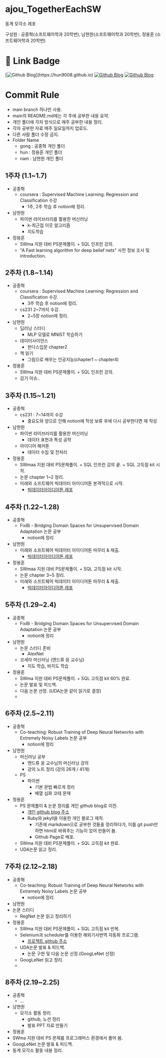 # ajou_TogetherEachSW
동계 모각소 레포

구성원 : 공종혁(소프트웨어학과 20학번), 남현원(소프트웨어학과 20학번), 정용훈 (소프트웨어학과 20학번)

# 🔗 Link Badge
[![Github Blog](https://img.shields.io/badge/console.log('Hun')-2496ED?style=for-the-badge)](https://hun9008.github.io)
[![Github Blog](https://img.shields.io/badge/MireaSW%20BigData%20Ideaton-339933?style=for-the-badge)](https://github.com/hun9008/ideaton_mireaSW.git)
[![Github Blog](https://img.shields.io/badge/종혁%20Notion-ffffff?style=for-the-badge)](https://voltaic-beat-bdb.notion.site/coursera-ffb47b348ff246589306a9cd79520e40)


# Commit Rule

- main branch 하나만 사용.
- main의 README.md에는 각 주에 공부한 내용 요약.
- 개인 폴더에 각자 방식으로 매주 공부한 내용 정리.
- 각자 공부한 자료 매주 일요일까지 업로드.
- 다른 사람 폴더 수정 금지.
- Folder Name
  - gong : 공종혁 개인 폴더
  - hun : 정용훈 개인 폴더
  - nam : 남현원 개인 폴더

## 1주차 (1.1~1.7)

- 공종혁
  - coursera : Supervised Machine Learning: Regression and Classification 수강
    - 1주, 2주 학습 후 notion에 정리.
- 남현원
  - 파이썬 라이브러리를 활용한 머신러닝
    - k-최근접 이웃 알고리즘
    - 지도학습
- 정용훈
  - SWma 지원 대비 PS문제풀이. + SQL 인프런 강의.
  - "A Fast learning algorithm for deep belief nets" 사전 정보 조사 및 introduction. 
   
## 2주차 (1.8~1.14)

- 공종혁
  - coursera : Supervised Machine Learning: Regression and Classification 수강.
    - 3주 학습 후 notion에 정리.
  - cs231 2~7까지 수강.
    - 2~5장 notion에 정리.
- 남현원
  - 딥러닝 스터디
    - MLP 모델로 MNIST 학습하기
  - 데이터사이언스
    - 판다스입문 chapter2
  - 책 읽기
    - 그림으로 배우는 인공지능(chapter1 ~ chapter4)
- 정용훈
  - SWma 지원 대비 PS문제풀이. + SQL 인프런 강의.
  - 감기 이슈.. 

## 3주차 (1.15~1.21)

- 공종혁
  - cs231 : 7~14까지 수강
    - 중요도와 양으로 인해 notion에 작성 보류 후에 다시 공부한다면 재 작성
- 남현원
  - 파이썬 라이브러리를 활용한 머신러닝
    - 데이터 표현과 특성 공학
  - 아이디어 해커톤
    - 데이터 수집 및 전처리
- 정용훈
  - SWmaa 지원 대비 PS문제풀이. + SQL 인프런 강의 끝. + SQL 고득점 kit 시작.
  - 논문 chapter 1~2 정리.
  - 미래와 소프트웨어 빅데이터 아이디어톤 본격적으로 시작.
    - [빅데이터아이디어톤 레포](https://github.com/hun9008/ideaton_mireaSW.git)

## 4주차 (1.22~1.28)

- 공종혁
  - FixBi - Bridging Domain Spaces for Unsupervised Domain Adaptation 논문 공부
    - notion에 정리
- 남현원
  - 미래와 소프트웨어 빅데이터 아이디어톤 마무리 & 제출.
    - [빅데이터아이디어톤 레포](https://github.com/hun9008/ideaton_mireaSW.git)
- 정용훈
  - SWmaa 지원 대비 PS문제풀이. + SQL 고득점 kit 시작.
  - 논문 chapter 3~5 정리.
  - 미래와 소프트웨어 빅데이터 아이디어톤 마무리 & 제출.
    - [빅데이터아이디어톤 레포](https://github.com/hun9008/ideaton_mireaSW.git)

## 5주차 (1.29~2.4)

- 공종혁
  - FixBi - Bridging Domain Spaces for Unsupervised Domain Adaptation 논문 공부
    - notion에 정리
- 남현원
  - 논문 스터디 준비
    - AlexNet
  - 코세라 머신러닝 (앤드류 응 교수님)
    - 지도 학습, 비지도 학습
- 정용훈
  - SWma 지원 대비 PS문제풀이. + SQL 고득점 kit 60% 완료.
  - 논문 발표 및 피드백.
  - 다음 논문 선정. (UDA논문 같이 읽기로 결정)
  - 
## 6주차 (2.5~2.11)

- 공종혁
  - Co-teaching: Robust Training of Deep Neural
Networks with Extremely Noisy Labels 논문 공부
    - notion에 정리
- 남현원
  - 머신러닝 공부
    - 앤드류 응 교수님의 머신러닝 강의
    - 강의 노트 정리 (강의 26개 / 41개)
  - PS
    - 파이썬
      - 기본 문법 빠르게 정리
      - 배열 심화 코테 문제
- 정용훈
  - PS 문제풀이 & 논문 정리를 개인 github blog로 이전.
    - [개인 github blog 주소](https://hun9008.github.io)
    - Ruby와 jekyll을 이용한 개인 블로그 제작.
      - 기존에 markdown으로 공부한 것들을 정리하다가, 이를 git push만 하면 html로 바꿔주는 기능이 있어 만들어 봄.
      - Github Page로 배포.
  - SWma 지원 대비 PS문제풀이. + SQL 고득점 kit 완료.
  - UDA논문 읽고 정리.

## 7주차 (2.12~2.18)

- 공종혁
  - Co-teaching: Robust Training of Deep Neural
Networks with Extremely Noisy Labels 논문 공부
    - notion에 정리
- 남현원
- 논문 스터디
  - RegNet 논문 읽고 정리하기
- 정용훈
  - SWma 지원 대비 PS문제풀이. + SQL 고득점 kit 반복.
  - Selenium과 scheduler를 이용한 해외기사번역 자동화 프로그램.
    - [프로젝트 github 주소](https://github.com/hun9008/dailyFinancialNews)
  - UDA논문 발표 & 피드백.
    - 논문 구현 및 다음 논문 선정.(GoogLeNet 선정)
  - GoogLeNet 읽고 정리.
  - 
## 8주차 (2.19~2.25)

- 공종혁
  - …
- 남현원
  - 모각소 활동 정리
    - github, 노션 정리
    - 발표 PPT 자료 만들기
- 정용훈
 - SWma 지원 대비 PS 문제를 프로그래머스 환경에서 풀어 봄.
 - GoogLeNet 논문 발표 & 피드백.
 - 동계 모각소 활동 내용 정리.
